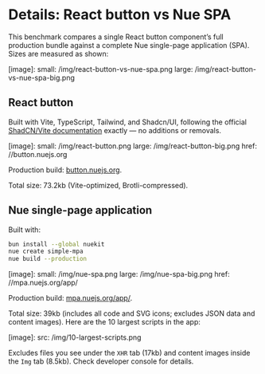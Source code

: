 
# Details: React button vs Nue SPA

This benchmark compares a single React button component’s full production bundle against a complete Nue single-page application (SPA). Sizes are measured as shown:

[image]:
  small: /img/react-button-vs-nue-spa.png
  large: /img/react-button-vs-nue-spa-big.png


## React button

Built with Vite, TypeScript, Tailwind, and Shadcn/UI, following the official [ShadCN/Vite documentation](//ui.shadcn.com/docs/installation/vite) exactly — no additions or removals.

[image]:
  small: /img/react-button.png
  large: /img/react-button-big.png
  href: //button.nuejs.org

Production build: [button.nuejs.org](//button.nuejs.org).

Total size: 73.2kb (Vite-optimized, Brotli-compressed).


## Nue single-page application

Built with:

```sh
bun install --global nuekit
nue create simple-mpa
nue build --production
```

[image]:
  small: /img/nue-spa.png
  large: /img/nue-spa-big.png
  href: //mpa.nuejs.org/app/

Production build: [mpa.nuejs.org/app/](//mpa.nuejs.org/app/).

Total size: 39kb (includes all code and SVG icons; excludes JSON data and content images). Here are the 10 largest scripts in the app:

[image]:
  src: /img/10-largest-scripts.png

Excludes files you see under the `XHR` tab (17kb) and content images inside the `Img` tab (8.5kb). Check developer console for details.
